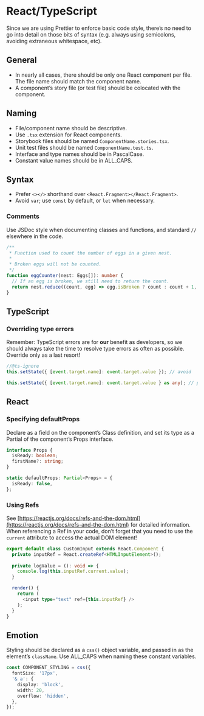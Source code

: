 # React/TypeScript

Since we are using Prettier to enforce basic code style, there’s no need to go into detail on those bits of syntax \(e.g. always using semicolons, avoiding extraneous whitespace, etc\).

## General

* In nearly all cases, there should be only one React component per file. The file name should match the component name.
* A component’s story file \(or test file\) should be colocated with the component.

## Naming

* File/component name should be descriptive.
* Use `.tsx` extension for React components.
* Storybook files should be named `ComponentName.stories.tsx`.
* Unit test files should be named `ComponentName.test.ts`.
* Interface and type names should be in PascalCase.
* Constant value names should be in ALL\_CAPS.

## Syntax

* Prefer `<></>` shorthand over `<React.Fragment></React.Fragment>`.
* Avoid `var`; use `const` by default, or `let` when necessary.

### Comments

Use JSDoc style when documenting classes and functions, and standard `//` elsewhere in the code.

```typescript
/**
 * Function used to count the number of eggs in a given nest.
 * 
 * Broken eggs will not be counted.
 */
function eggCounter(nest: Eggs[]): number {
  // If an egg is broken, we still need to return the count.
  return nest.reduce((count, egg) => egg.isBroken ? count : count + 1, 0);
}
```

## TypeScript

### Overriding type errors

Remember: TypeScript errors are for **our** benefit as developers, so we should always take the time to resolve type errors as often as possible. Override only as a last resort!

```typescript
//@ts-ignore
this.setState({ [event.target.name]: event.target.value }); // avoid

this.setState({ [event.target.name]: event.target.value } as any); // preferred
```

## React

### Specifying defaultProps

Declare as a field on the component’s Class definition, and set its type as a Partial of the component’s Props interface.

```typescript
interface Props {
  isReady: boolean;
  firstName?: string;
}

static defaultProps: Partial<Props> = {
  isReady: false,
};
```

### Using Refs

See [https://reactjs.org/docs/refs-and-the-dom.html](https://reactjs.org/docs/refs-and-the-dom.html) for detailed information. When referencing a Ref in your code, don’t forget that you need to use the `current` attribute to access the actual DOM element!

```typescript
export default class CustomInput extends React.Component {
  private inputRef = React.createRef<HTMLInputElement>();
  
  private logValue = (): void => {
    console.log(this.inputRef.current.value);
  }

  render() {
    return (
      <input type="text" ref={this.inputRef} />
    );
  }
}
```



## Emotion

Styling should be declared as a `css()` object variable, and passed in as the element’s `className`. Use ALL\_CAPS when naming these constant variables.

```typescript
const COMPONENT_STYLING = css({
  fontSize: '17px',
  '& a': {
    display: 'block',
    width: 20,
    overflow: 'hidden',
  },
});
```

